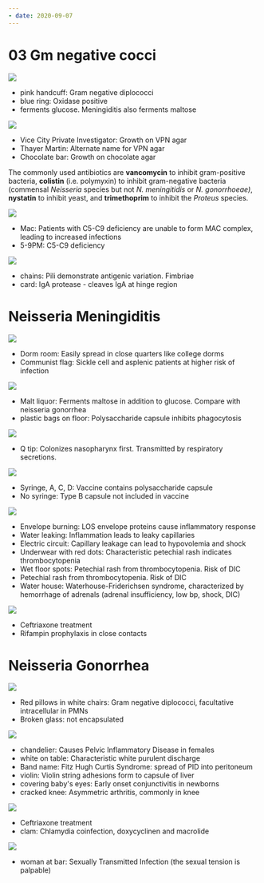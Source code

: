 ```yaml
---
- date: 2020-09-07
---
```


# 03 Gm negative cocci

<!-- Neisseria species morphology -->

![](https://photos.thisispiggy.com/file/wikiFiles/swA7xWX.jpg)

- pink handcuff: Gram negative diplococci
- blue ring: Oxidase positive
- ferments glucose. Meningiditis also ferments maltose

<!-- Neisseria species agar and plates -->

![](https://photos.thisispiggy.com/file/wikiFiles/swA7xWX.jpg)

- Vice City Private Investigator: Growth on VPN agar
- Thayer Martin: Alternate name for VPN agar
- Chocolate bar: Growth on chocolate agar

The commonly used antibiotics are **vancomycin** to inhibit gram-positive bacteria, **colistin** (i.e. polymyxin) to inhibit gram-negative bacteria (commensal _Neisseria_ species but not _N. meningitidis_ or _N. gonorrhoeae)_, **nystatin** to inhibit yeast, and **trimethoprim** to inhibit the _Proteus_ species.

<!-- Neisseria species risk factor -->

![](https://photos.thisispiggy.com/file/wikiFiles/swA7xWX.jpg)

- Mac: Patients with C5-C9 deficiency are unable to form MAC complex, leading to increased infections
- 5-9PM: C5-C9 deficiency

<!-- Neisseria speices virulence factors and pili? -->

![](https://photos.thisispiggy.com/file/wikiFiles/swA7xWX.jpg)

- chains: Pili demonstrate antigenic variation. Fimbriae
- card: IgA protease - cleaves IgA at hinge region

# Neisseria Meningiditis

<!-- Neisseria meningiditis risks and demographics -->

![](https://photos.thisispiggy.com/file/wikiFiles/GAqq1fM.jpg)

- Dorm room: Easily spread in close quarters like college dorms
- Communist flag: Sickle cell and asplenic patients at higher risk of infection

<!-- Neisseria meningiditis features -->

![](https://photos.thisispiggy.com/file/wikiFiles/GAqq1fM.jpg)

- Malt liquor: Ferments maltose in addition to glucose. Compare with neisseria gonorrhea
- plastic bags on floor: Polysaccharide capsule inhibits phagocytosis

<!-- Neisseria meningiditis transmission and colonization -->

![](https://photos.thisispiggy.com/file/wikiFiles/GAqq1fM.jpg)

- Q tip: Colonizes nasopharynx first. Transmitted by respiratory secretions.

<!-- Neisseria meningiditis vaccines, which type -->

![](https://photos.thisispiggy.com/file/wikiFiles/GAqq1fM.jpg)

- Syringe, A, C, D: Vaccine contains polysaccharide capsule
- No syringe: Type B capsule not included in vaccine

<!-- Neisseria meningiditis pathogenesis and symptoms -->

![](https://photos.thisispiggy.com/file/wikiFiles/GAqq1fM.jpg)

- Envelope burning: LOS envelope proteins cause inflammatory response
- Water leaking: Inflammation leads to leaky capillaries
- Electric circuit: Capillary leakage can lead to hypovolemia and shock
- Underwear with red dots: Characteristic petechial rash indicates thrombocytopenia
- Wet floor spots: Petechial rash from thrombocytopenia. Risk of DIC
- Petechial rash from thrombocytopenia. Risk of DIC
- Water house: Waterhouse-Friderichsen syndrome, characterized by hemorrhage of adrenals (adrenal insufficiency, low bp, shock, DIC)

<!-- Neisseria meningiditis treatment and prophylaxis -->

![](https://photos.thisispiggy.com/file/wikiFiles/GAqq1fM.jpg)

- Ceftriaxone treatment
- Rifampin prophylaxis in close contacts

# Neisseria Gonorrhea

<!-- Neisseria gonorrhea morphology -->

![](https://photos.thisispiggy.com/file/wikiFiles/6JzMXKy.jpg)

- Red pillows in white chairs: Gram negative diplococci, facultative intracellular in PMNs
- Broken glass: not encapsulated

<!-- Neisseria gonorrhea results and symptoms -->

![](https://photos.thisispiggy.com/file/wikiFiles/6JzMXKy.jpg)

- chandelier: Causes Pelvic Inflammatory Disease in females
- white on table: Characteristic white purulent discharge
- Band name: Fitz Hugh Curtis Syndrome: spread of PID into peritoneum
- violin: Violin string adhesions form to capsule of liver
- covering baby's eyes: Early onset conjunctivitis in newborns
- cracked knee: Asymmetric arthritis, commonly in knee

<!-- Neisseria gonorrhea treatment -->

![](https://photos.thisispiggy.com/file/wikiFiles/6JzMXKy.jpg)

- Ceftriaxone treatment
- clam: Chlamydia coinfection, doxycyclinen and macrolide

<!-- Neisseria gonorrhea transmission -->

![](https://photos.thisispiggy.com/file/wikiFiles/6JzMXKy.jpg)

- woman at bar: Sexually Transmitted Infection (the sexual tension is palpable)

  ​
